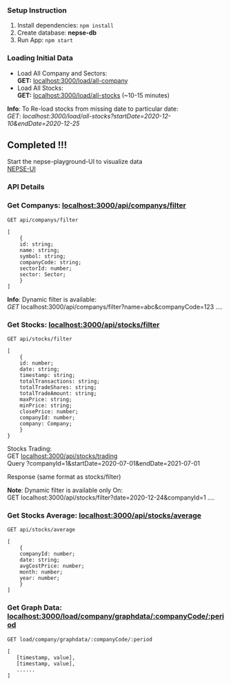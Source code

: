 
### Setup Instruction
1. Install dependencies: ```npm install```  
2. Create database: **nepse-db**  
3. Run App: ```npm start```  

### Loading Initial Data
- Load All Company and Sectors:  
**GET:** [localhost:3000/load/all-company](localhost:3000/load/all-company)  
- Load All Stocks:  
**GET:** [localhost:3000/load/all-stocks](localhost:3000/load/all-stocks)  (~10-15 minutes)

**Info**: To Re-load stocks from missing date to particular date:  
*GET*: *localhost:3000/load/all-stocks?startDate=2020-12-10&endDate=2020-12-25*  
## Completed !!!

Start the nepse-playground-UI to visualize data    
[NEPSE-UI]()

### API Details
### Get Companys: [localhost:3000/api/companys/filter](api/companys/filter)  
```
GET api/companys/filter

[   
    {
    id: string;
    name: string;
    symbol: string;
    companyCode: string;
    sectorId: number;
    sector: Sector;
    }
]
```
**Info**:  Dynamic filter is available:   
*GET* localhost:3000/api/companys/filter?name=abc&companyCode=123 ....

### Get Stocks: [localhost:3000/api/stocks/filter](localhost:3000/api/stocks/filter)
```
GET api/stocks/filter

[
    {
    id: number;
    date: string;
    timestamp: string;
    totalTransactions: string;
    totalTradeShares: string;
    totalTradeAmount: string;
    maxPrice: string;
    minPrice: string;
    closePrice: number;
    companyId: number;
    company: Company;
    }
}
```
Stocks Trading:  
GET [localhost:3000/api/stocks/trading](api/stocks/trading)  
Query ?companyId=1&startDate=2020-07-01&endDate=2021-07-01

Response (same format as stocks/filter)

**Note**: Dynamic filter is available only On:   
GET localhost:3000/api/stocks/filter?date=2020-12-24&companyId=1 ....

### Get Stocks Average: [localhost:3000/api/stocks/average](api/stocks/average)  
```
GET api/stocks/average

[   
    {
    companyId: number;
    date: string;
    avgCostPrice: number;
    month: number;
    year: number;
    }
]
```

### Get Graph Data: [localhost:3000/load/company/graphdata/:companyCode/:period](localhost:3000/load/company/graphdata/:companyCode/:period)  
```
GET load/company/graphdata/:companyCode/:period

[   
   [timestamp, value],
   [timestamp, value],
   ......
]
```